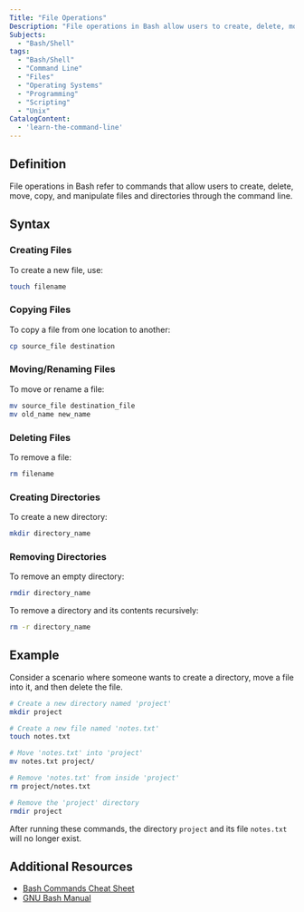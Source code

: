 ```yaml
---
Title: "File Operations"
Description: "File operations in Bash allow users to create, delete, move, copy, and manipulate files from the command line."
Subjects:
  - "Bash/Shell"
tags:
  - "Bash/Shell"
  - "Command Line"
  - "Files"
  - "Operating Systems"
  - "Programming"
  - "Scripting"
  - "Unix"
CatalogContent:
  - 'learn-the-command-line'
---
```


## Definition
File operations in Bash refer to commands that allow users to create, delete, move, copy, and manipulate files and directories through the command line.

## Syntax

### Creating Files
To create a new file, use:

```bash
touch filename
```

### Copying Files
To copy a file from one location to another:

```bash
cp source_file destination
```

### Moving/Renaming Files
To move or rename a file:

```bash
mv source_file destination_file  
mv old_name new_name
```

### Deleting Files
To remove a file:

```bash
rm filename
```

### Creating Directories
To create a new directory:

```bash
mkdir directory_name
```

### Removing Directories
To remove an empty directory:

```bash
rmdir directory_name
```

To remove a directory and its contents recursively:

```bash
rm -r directory_name
```

## Example
Consider a scenario where someone wants to create a directory, move a file into it, and then delete the file.

```bash
# Create a new directory named 'project'
mkdir project

# Create a new file named 'notes.txt'
touch notes.txt

# Move 'notes.txt' into 'project'
mv notes.txt project/

# Remove 'notes.txt' from inside 'project'
rm project/notes.txt

# Remove the 'project' directory
rmdir project
```

After running these commands, the directory `project` and its file `notes.txt` will no longer exist.

## Additional Resources
- [Bash Commands Cheat Sheet](https://www.codecademy.com/learn/learn-the-command-line/modules/learn-the-command-line-manipulating-files/cheatsheet)
- [GNU Bash Manual](https://www.gnu.org/software/bash/manual/bash.html)
